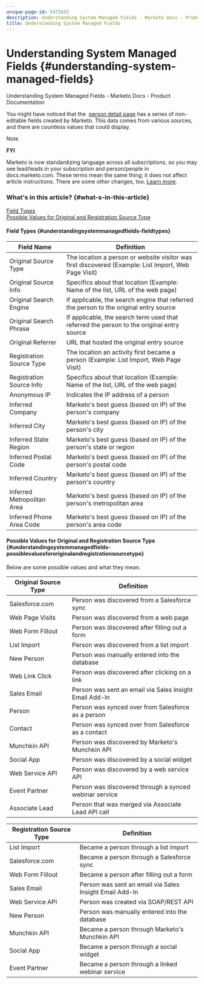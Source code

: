 ```yaml
---
unique-page-id: 5472615
description: Understanding System Managed Fields - Marketo Docs - Product Documentation
title: Understanding System Managed Fields
---
```


# Understanding System Managed Fields {#understanding-system-managed-fields}

Understanding System Managed Fields - Marketo Docs - Product Documentation

You might have noticed that the&nbsp; [person detail page](../../../../welcome-to-marketo-docs/product-docs/core-marketo-concepts/smart-lists-and-static-lists/managing-people-in-smart-lists/using-the-person-detail-page.md)&nbsp;has&nbsp;a series of non-editable fields created by Marketo. This data comes from various sources, and there are countless values that could display.&nbsp;

>[!NOTE]
>
>**FYI**
>
>Marketo is now standardizing language across all subscriptions, so you may see lead/leads in your subscription and person/people in docs.marketo.com. These terms mean the same thing; it does not affect article instructions. There are some other changes, too. [Learn more](http://docs.marketo.com/display/DOCS/Updates+to+Marketo+Terminology).

### What's in this article? {#what-s-in-this-article}

[Field Types](#understandingsystemmanagedfields-fieldtypes)  
[Possible Values for Original and Registration Source Type](#understandingsystemmanagedfields-possiblevaluesfororiginalandregistrationsourcetype)

#### Field Types {#understandingsystemmanagedfields-fieldtypes}

| **Field Name** |**Definition** |
|---|---|
| Original Source Type |The location a person or website visitor was first discovered (Example: List Import, Web Page Visit) |
| Original Source Info |Specifics about that location (Example: Name of the list, URL of the web page) |
| Original Search Engine |If applicable, the search engine that referred the person to the original entry source |
| Original Search Phrase |If applicable, the search term used that referred the person to the original entry source |
| Original Referrer |URL that hosted the original entry source |
| Registration Source Type |The location an activity first became a person (Example: List Import, Web Page Visit) |
| Registration Source Info |Specifics about that location (Example: Name of the list, URL of the web page) |
| Anonymous IP |Indicates the IP address of a person |
| Inferred Company |Marketo's best guess (based on IP) of the person's company |
| Inferred City |Marketo's best guess (based on IP) of the person's city |
| Inferred State Region |Marketo's best guess (based on IP) of the person's state or region |
| Inferred Postal Code |Marketo's best guess (based on IP) of the person's postal code |
| Inferred Country |Marketo's best guess (based on IP) of the person's country |
| Inferred Metropolitan Area |Marketo's best guess (based on IP) of the person's metropolitan area |
| Inferred Phone Area Code |Marketo's best guess (based on IP) of the person's area code |

#### Possible Values for Original and Registration Source Type {#understandingsystemmanagedfields-possiblevaluesfororiginalandregistrationsourcetype}

Below are some possible values and what they mean.&nbsp;

| **Original Source Type** |**Definition** |
|---|---|
| Salesforce.com |Person was discovered from a Salesforce sync |
| Web Page Visits |Person was discovered from a web page |
| Web Form Fillout |Person was discovered after filling out a form |
| List Import |Person was discovered from a list import |
| New Person |Person was manually entered into the database |
| Web Link Click |Person was discovered after clicking on a link |
| Sales Email |Person was sent an email via Sales Insight Email Add-In |
| Person |Person was synced over from Salesforce as a person |
| Contact |Person was synced over from Salesforce as a contact |
| Munchkin API |Person was discovered by Marketo's Munchkin API |
| Social App |Person was discovered by a social widget |
| Web Service API |Person was discovered by a web service API |
| Event Partner |Person was discovered through a synced webinar service |
| Associate Lead |Person that was merged via Associate Lead API call |

| **Registration Source Type** |**Definition** |
|---|---|
| List Import |Became a person through a list import |
| Salesforce.com |Became a person through a Salesforce sync |
| Web Form Fillout |Became a person after filling out a form |
| Sales Email |Person was sent an email via Sales Insight Email Add-In |
| Web Service API |Person was created via SOAP/REST API |
| New Person |Person was manually entered into the database |
| Munchkin API |Became a person through Marketo's Munchkin API |
| Social App |Became a person through a social widget |
| Event Partner |Became a person through a linked webinar service |

